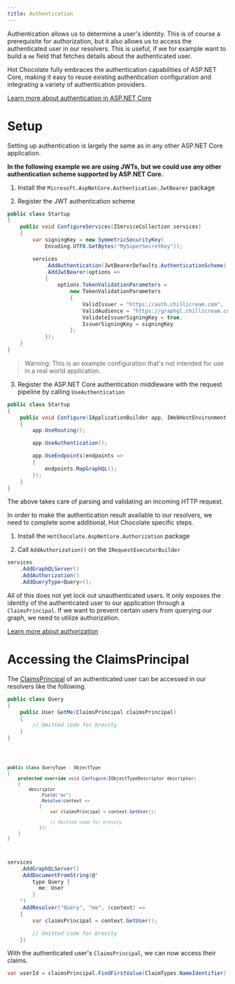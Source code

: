 ```yaml
---
title: Authentication
---
```


Authentication allows us to determine a user's identity. This is of course a prerequisite for authorization, but it also allows us to access the authenticated user in our resolvers. This is useful, if we for example want to build a `me` field that fetches details about the authenticated user.

Hot Chocolate fully embraces the authentication capabilities of ASP.NET Core, making it easy to reuse existing authentication configuration and integrating a variety of authentication providers.

[Learn more about authentication in ASP.NET Core](https://docs.microsoft.com/aspnet/core/security/authentication)

# Setup

Setting up authentication is largely the same as in any other ASP.NET Core application.

**In the following example we are using JWTs, but we could use any other authentication scheme supported by ASP.NET Core.**

1. Install the `Microsoft.AspNetCore.Authentication.JwtBearer` package

<PackageInstallation packageName="Microsoft.AspNetCore.Authentication.JwtBearer" external />

2. Register the JWT authentication scheme

```csharp
public class Startup
{
    public void ConfigureServices(IServiceCollection services)
    {
        var signingKey = new SymmetricSecurityKey(
            Encoding.UTF8.GetBytes("MySuperSecretKey"));

        services
            .AddAuthentication(JwtBearerDefaults.AuthenticationScheme)
            .AddJwtBearer(options =>
            {
                options.TokenValidationParameters =
                    new TokenValidationParameters
                    {
                        ValidIssuer = "https://auth.chillicream.com",
                        ValidAudience = "https://graphql.chillicream.com",
                        ValidateIssuerSigningKey = true,
                        IssuerSigningKey = signingKey
                    };
            });
    }
}
```

> Warning: This is an example configuration that's not intended for use in a real world application.

3. Register the ASP.NET Core authentication middleware with the request pipeline by calling `UseAuthentication`

```csharp
public class Startup
{
    public void Configure(IApplicationBuilder app, IWebHostEnvironment env)
    {
        app.UseRouting();

        app.UseAuthentication();

        app.UseEndpoints(endpoints =>
        {
            endpoints.MapGraphQL();
        });
    }
}
```

The above takes care of parsing and validating an incoming HTTP request.

In order to make the authentication result available to our resolvers, we need to complete some additional, Hot Chocolate specific steps.

1. Install the `HotChocolate.AspNetCore.Authorization` package

<PackageInstallation packageName="HotChocolate.AspNetCore.Authorization" />

2. Call `AddAuthorization()` on the `IRequestExecutorBuilder`

```csharp
services
    .AddGraphQLServer()
    .AddAuthorization()
    .AddQueryType<Query>();
```

All of this does not yet lock out unauthenticated users. It only exposes the identity of the authenticated user to our application through a `ClaimsPrincipal`. If we want to prevent certain users from querying our graph, we need to utilize authorization.

[Learn more about authorization](/docs/hotchocolate/v14/security/authorization)

# Accessing the ClaimsPrincipal

The [ClaimsPrincipal](https://docs.microsoft.com/dotnet/api/system.security.claims.claimsprincipal) of an authenticated user can be accessed in our resolvers like the following.

<ExampleTabs>
<Annotation>

```csharp
public class Query
{
    public User GetMe(ClaimsPrincipal claimsPrincipal)
    {
        // Omitted code for brevity
    }
}
```

</Annotation>
<Code>

```csharp
public class QueryType : ObjectType
{
    protected override void Configure(IObjectTypeDescriptor descriptor)
    {
        descriptor
            .Field("me")
            .Resolve(context =>
            {
                var claimsPrincipal = context.GetUser();

                // Omitted code for brevity
            });
    }
}
```

</Code>
<Schema>

```csharp
services
    .AddGraphQLServer()
    .AddDocumentFromString(@"
        type Query {
          me: User
        }
    ")
    .AddResolver("Query", "me", (context) =>
    {
        var claimsPrincipal = context.GetUser();

        // Omitted code for brevity
    })
```

</Schema>
</ExampleTabs>

With the authenticated user's `ClaimsPrincipal`, we can now access their claims.

```csharp
var userId = claimsPrincipal.FindFirstValue(ClaimTypes.NameIdentifier);
```
